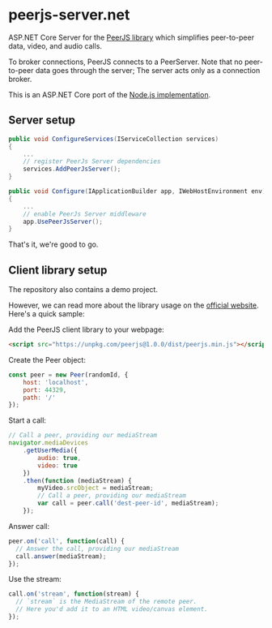 # peerjs-server.net

ASP.NET Core Server for the [PeerJS library](https://peerjs.com/) which simplifies peer-to-peer data, video, and audio calls.

To broker connections, PeerJS connects to a PeerServer. Note that no peer-to-peer data goes through the server; The server acts only as a connection broker.

This is an ASP.NET Core port of the [Node.js implementation](https://github.com/peers/peerjs-server).

## Server setup

```C#
public void ConfigureServices(IServiceCollection services)
{
    ...
    // register PeerJs Server dependencies
    services.AddPeerJsServer();
}

public void Configure(IApplicationBuilder app, IWebHostEnvironment env)
{
    ...
    // enable PeerJs Server middleware
    app.UsePeerJsServer();        
}
```

That's it, we're good to go.

## Client library setup

The repository also contains a demo project.

However, we can read more about the library usage on the [official website](https://peerjs.com/docs.html). Here's a quick sample:

Add the PeerJS client library to your webpage:
```html
<script src="https://unpkg.com/peerjs@1.0.0/dist/peerjs.min.js"></script>
```

Create the Peer object:
```js
const peer = new Peer(randomId, {
    host: 'localhost',
    port: 44329,
    path: '/'
});
```

Start a call:
```js
// Call a peer, providing our mediaStream
navigator.mediaDevices
    .getUserMedia({
        audio: true,
        video: true
    })
    .then(function (mediaStream) {
        myVideo.srcObject = mediaStream;
        // Call a peer, providing our mediaStream
        var call = peer.call('dest-peer-id', mediaStream);
    });
```

Answer call:
```js
peer.on('call', function(call) {
  // Answer the call, providing our mediaStream
  call.answer(mediaStream);
});
```

Use the stream:
```js
call.on('stream', function(stream) {
  // `stream` is the MediaStream of the remote peer.
  // Here you'd add it to an HTML video/canvas element.
});
```
